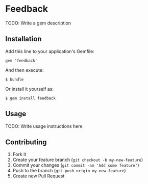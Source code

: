 # Feedback

TODO: Write a gem description

## Installation

Add this line to your application's Gemfile:

    gem 'feedback'

And then execute:

    $ bundle

Or install it yourself as:

    $ gem install feedback

## Usage

TODO: Write usage instructions here

## Contributing

1. Fork it
2. Create your feature branch (`git checkout -b my-new-feature`)
3. Commit your changes (`git commit -am 'Add some feature'`)
4. Push to the branch (`git push origin my-new-feature`)
5. Create new Pull Request
